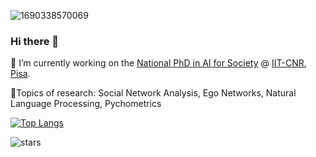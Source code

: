 ![1690338570069](https://github.com/FrancescoDiCursi/FrancescoDiCursi/assets/79453817/63e4aea6-5f35-40a8-86e8-13835bf8ae2f)

### Hi there 👋

:dart: I’m currently working on the [National PhD in AI for Society](https://phd-ai-society.di.unipi.it/) @ [IIT-CNR](https://www.iit.cnr.it/), [Pisa](https://www.unipi.it/).

🔦Topics of research: Social Network Analysis, Ego Networks, Natural Language Processing, Pychometrics
<!--
**FrancescoDiCursi/FrancescoDiCursi** is a ✨ _special_ ✨ repository because its `README.md` (this file) appears on your GitHub profile.

Here are some ideas to get you started:

- 🔭 I’m currently working on ...
- 🌱 I’m currently learning ...
- 👯 I’m looking to collaborate on ...
- 🤔 I’m looking for help with ...
- 💬 Ask me about ...
- 📫 How to reach me: ...
- 😄 Pronouns: ...
- ⚡ Fun fact: ...
-->
<!-- [![Francesco Di Cursi's GitHub stats](https://github-readme-stats.vercel.app/api?username=FrancescoDiCursi&show_icons=true&bg_color=00000000)](https://github.com/anuraghazra/github-readme-stats)-->
[![Top Langs](https://github-readme-stats.vercel.app/api/top-langs/?username=FrancescoDiCursi&layout=compact&hide_progress=true&theme=transparent)](https://github.com/anuraghazra/github-readme-stats)

<img src="https://img.shields.io/github/stars/FrancescoDiCursi?label=Stars" alt="stars">





<!--_______________________________________________________
### Commissioned sites (just a few)

- #### HulaHoop
  A minimal site for children animation activties @ [texilium.github.io/HulaHoop](https://texilium.github.io/HulaHoop)

- #### Sillabo
  A minimal word/syllable-based game intended for kids @ [francescodicursi.github.io/Sillabo](https://francescodicursi.github.io/Sillabo)
--->
